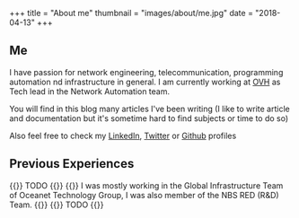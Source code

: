 +++
title = "About me"
thumbnail = "images/about/me.jpg"
date = "2018-04-13"
+++

## Me

I have passion for network engineering, telecommunication, programming automation nd infrastructure in general. I am currently working at [OVH](http://ovh.com) as Tech lead in the Network Automation team.

You will find in this blog many articles I've been writing (I like to write article and documentation but it's sometime hard to find subjects or time to do so)

Also feel free to check my [LinkedIn](https://es.linkedin.com/in/mpoussin), [Twitter](https://twitter.com/Kedare) or [Github](https://github.com/kedare) profiles

## Previous Experiences

<div class="job-experiences">
    {{<job company="OVH" logo="/images/about/ovh.png" title="Network Automation Tech Lead" tags="Python,Go,Cisco,Arista,Orchestraton,Workflow Management">}}
        TODO
    {{</job>}}
    {{<job company="Oceanet Technology" logo="/images/about/oceanet.png" title="Infrastructure Architect" tags="Python,Juniper,AWS,Security,Kubernetes,PCI-DSS">}}
        I was mostly working in the Global Infrastructure Team of Oceanet Technology Group, I was also member of the NBS RED (R&D) Team.
    {{</job>}}
    {{<job company="Lodgify" logo="/images/about/lodgify.png" title="Head of Infrastructure, IT Manager" tags="Python,Django,Go,Google Cloud,Kubernetes,Salt,CICD,CockroachDB,Fortinet,Security">}}
        TODO
    {{</job>}}
</div>